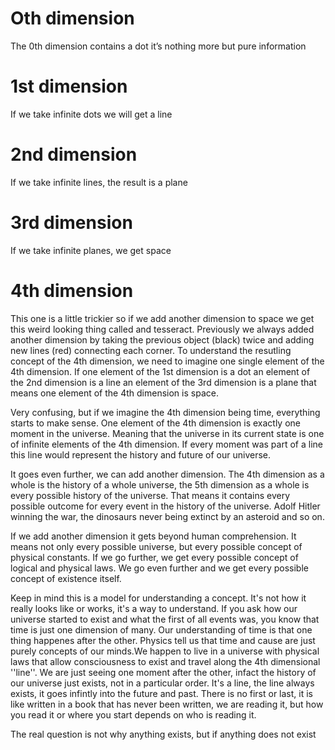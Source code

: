 # Oth dimension
The 0th dimension contains a dot it’s nothing more but pure information

# 1st dimension
If we take infinite dots we will get a line

# 2nd dimension
If we take infinite lines, the result is a plane

# 3rd dimension
If we take infinite planes, we get space

# 4th dimension
This one is a little trickier so if we add another
dimension to space we get this weird looking thing
called and tesseract. Previously we always added
another dimension by taking the previous object (black)
twice and adding new lines (red) connecting each
corner. To understand the resutling concept of the 4th
dimension, we need to imagine one single element of
the 4th dimension. If one element of the 1st dimension
is a dot an element of the 2nd dimension is a line an
element of the 3rd dimension is a plane that means one
element of the 4th dimension is space.

Very confusing, but if we imagine the 4th dimension
being time, everything starts to make sense. One
element of the 4th dimension is exactly one moment in
the universe. Meaning that the universe in its current
state is one of infinite elements of the 4th dimension. If
every moment was part of a line this line would
represent the history and future of our universe.

It goes even further, we can add another dimension.
The 4th dimension as a whole is the history of a whole
universe, the 5th dimension as a whole is every possible
history of the universe. That means it contains every
possible outcome for every event in the history of the
universe. Adolf Hitler winning the war, the dinosaurs
never being extinct by an asteroid and so on.

If we add another dimension it gets beyond human
comprehension. It means not only every possible
universe, but every possible concept of physical
constants. If we go further, we get every possible
concept of logical and physical laws. We go even further
and we get every possible concept of existence itself.

Keep in mind this is a model for understanding a
concept. It's not how it really looks like or works, it's a
way to understand. If you ask how our universe started
to exist and what the first of all events was, you know
that time is just one dimension of many. Our
understanding of time is that one thing happenes after
the other. Physics tell us that time and cause are just
purely concepts of our minds.We happen to live in a
universe with physical laws that allow consciousness to
exist and travel along the 4th dimensional ''line''. We are
just seeing one moment after the other, infact the
history of our universe just exists, not in a particular
order. It's a line, the line always exists, it goes infintly
into the future and past. There is no first or last, it is like
written in a book that has never been written, we are
reading it, but how you read it or where you start
depends on who is reading it.

The real question is not why anything exists, but if
anything does not exist
